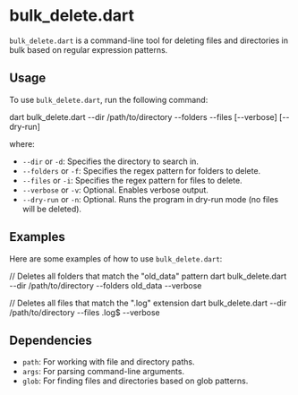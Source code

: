# bulk_delete.dart

`bulk_delete.dart` is a command-line tool for deleting files and directories in bulk based on regular expression patterns.

## Usage

To use `bulk_delete.dart`, run the following command:

dart bulk_delete.dart --dir /path/to/directory --folders <regex> --files <regex> [--verbose] [--dry-run]


where:

- `--dir` or `-d`: Specifies the directory to search in.
- `--folders` or `-f`: Specifies the regex pattern for folders to delete.
- `--files` or `-i`: Specifies the regex pattern for files to delete.
- `--verbose` or `-v`: Optional. Enables verbose output.
- `--dry-run` or `-n`: Optional. Runs the program in dry-run mode (no files will be deleted).

## Examples

Here are some examples of how to use `bulk_delete.dart`:

// Deletes all folders that match the "old_data" pattern
dart bulk_delete.dart --dir /path/to/directory --folders old_data --verbose

// Deletes all files that match the ".log" extension
dart bulk_delete.dart --dir /path/to/directory --files \.log$ --verbose


## Dependencies

- `path`: For working with file and directory paths.
- `args`: For parsing command-line arguments.
- `glob`: For finding files and directories based on glob patterns.



